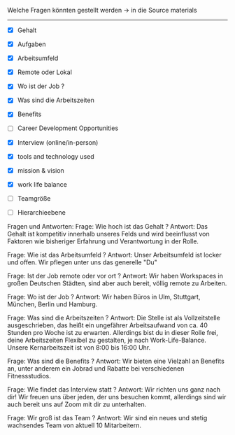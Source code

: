 Welche Fragen könnten gestellt werden -> in die Source materials

---
- [x] Gehalt
- [x] Aufgaben
- [x] Arbeitsumfeld
- [x] Remote oder Lokal
- [x] Wo ist der Job ?
- [x] Was sind die Arbeitszeiten
- [x] Benefits
- [ ] Career Development Opportunities
- [x] Interview (online/in-person)
- [x] tools and technology used
- [x] mission & vision
- [x] work life balance
- [ ] Teamgröße
- [ ] Hierarchieebene



Fragen und Antworten:
Frage: Wie hoch ist das Gehalt ?
Antwort: Das Gehalt ist kompetitiv innerhalb unseres Felds und wird beeinflusst von Faktoren wie bisheriger Erfahrung und Verantwortung in der Rolle. 

Frage: Wie ist das Arbeitsumfeld ?
Antwort: Unser Arbeitsumfeld ist locker und offen. Wir pflegen unter uns das generelle "Du"

Frage: Ist der Job remote oder vor ort ?
Antwort: Wir haben Workspaces in großen Deutschen Städten, sind aber auch bereit, völlig remote zu Arbeiten.

Frage: Wo ist der Job ? 
Antwort: Wir haben Büros in Ulm, Stuttgart, München, Berlin und Hamburg.

Frage: Was sind die Arbeitszeiten ?
Antwort: Die Stelle ist als Vollzeitstelle ausgeschrieben, das heißt ein ungefährer Arbeitsaufwand von ca. 40 Stunden pro Woche ist zu erwarten. Allerdings bist du in dieser Rolle frei, deine Arbeitszeiten Flexibel zu gestalten, je nach Work-Life-Balance. Unsere Kernarbeitszeit ist von 8:00 bis 16:00 Uhr.

Frage: Was sind die Benefits ?
Antwort: Wir bieten eine Vielzahl an Benefits an, unter anderem ein Jobrad und Rabatte bei verschiedenen Fitnessstudios.

Frage: Wie findet das Interview statt ?
Antwort: Wir richten uns ganz nach dir! Wir freuen uns über jeden, der uns besuchen kommt, allerdings sind wir auch bereit uns auf Zoom mit dir zu unterhalten.

Frage: Wir groß ist das Team ?
Antwort: Wir sind ein neues und stetig wachsendes Team von aktuell 10 Mitarbeitern.